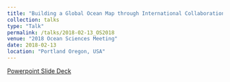 ```yaml
---
title: "Building a Global Ocean Map through International Collaboration - Seabed 2030"
collection: talks
type: "Talk"
permalink: /talks/2018-02-13_OS2018
venue: "2018 Ocean Sciences Meeting"
date: 2018-02-13
location: "Portland Oregon, USA"
---
```


[Powerpoint Slide Deck](https://www.dropbox.com/s/h9wo8pks8nua1uo/2018-02-Ferrini_OSM.pptx?dl=0)
